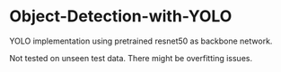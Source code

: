 # Object-Detection-with-YOLO
YOLO implementation using pretrained resnet50 as backbone network.

Not tested on unseen test data. There might be overfitting issues.
